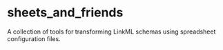 # sheets_and_friends

A collection of tools for transforming LinkML schemas using spreadsheet configuration files.
